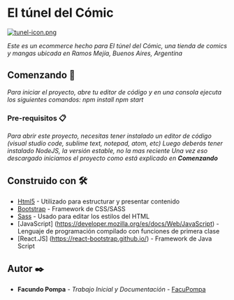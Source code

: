 # El túnel del Cómic

[![tunel-icon.png](https://i.postimg.cc/kMt7jQ51/tunel-icon.png)](https://postimg.cc/nMp8rQBB)

_Este es un ecommerce hecho para El túnel del Cómic, una tienda de comics y mangas ubicada en Ramos Mejía, Buenos Aires, Argentina_

## Comenzando 🚀

_Para iniciar el proyecto, abre tu editor de código y en una consola ejecuta los siguientes comandos:
 npm install
 npm start_


### Pre-requisitos 📋

_Para abrir este proyecto, necesitas tener instalado un editor de código (visual studio code, sublime text, notepad, atom, etc)
Luego deberás tener instalado NodeJS, la versión estable, no la mas reciente
Una vez eso descargado iniciamos el proyecto como está explicado en  **Comenzando**_

## Construido con 🛠️

* [Html5](https://lenguajehtml.com/html/) - Utilizado para estructurar y presentar contenido
* [Bootstrap](https://getbootstrap.com/) - Framework de CSS/SASS
* [Sass](https://sass-lang.com/) - Usado para editar los estilos del HTML
* [JavaScript] (https://developer.mozilla.org/es/docs/Web/JavaScript) - Lenguaje de programación compilado con funciones de primera clase
* [React.JS] (https://react-bootstrap.github.io/) - Framework de Java Script


## Autor ✒️

* **Facundo Pompa** - *Trabajo Inicial y Documentación* - [FacuPompa](https://github.com/FacuPompa)

